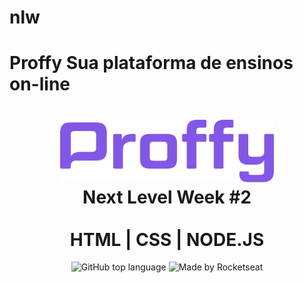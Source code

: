 # nlw
<h1> Proffy Sua plataforma de ensinos on-line </h1>
<h1 align="center">
    <img alt="Proffy" src="https://github.com/luanalbert/Proffy_Rocktseat/blob/master/public/images/logo.png" height="100px" />
    <br>Next Level Week #2<br/><br/>
    HTML | CSS | NODE.JS
</h1>

<p align="center">
  <img alt="GitHub top language" src="https://img.shields.io/github/languages/top/luanalbert/Proffy_Rocktseat?style=flat-square">
  <img alt="Made by Rocketseat" src="https://img.shields.io/badge/made%20by-Rocketseat-%237519C1?style=flat-square"><br/>
</p>

